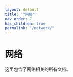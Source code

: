 ```yaml
---
layout: default
title: '"网络"'
nav_order: 7
has_children: true
permalink: "/network/"
---
```


# 网络

这里包含了网络相关的所有文档。
